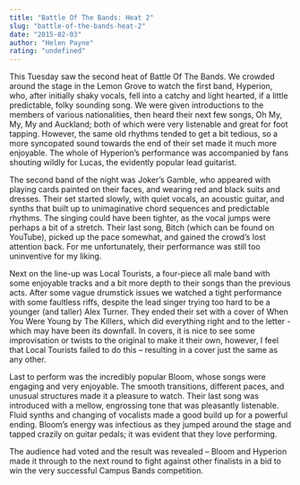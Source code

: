 ```yaml
---
title: "Battle Of The Bands: Heat 2"
slug: "battle-of-the-bands-heat-2"
date: "2015-02-03"
author: "Helen Payne"
rating: "undefined"
---
```


This Tuesday saw the second heat of Battle Of The Bands. We crowded around the stage in the Lemon Grove to watch the first band, Hyperion, who, after initially shaky vocals, fell into a catchy and light hearted, if a little predictable, folky sounding song. We were given introductions to the members of various nationalities, then heard their next few songs, Oh My, My, My and Auckland; both of which were very listenable and great for foot tapping. However, the same old rhythms tended to get a bit tedious, so a more syncopated sound towards the end of their set made it much more enjoyable. The whole of Hyperion’s performance was accompanied by fans shouting wildly for Lucas, the evidently popular lead guitarist.

The second band of the night was Joker’s Gamble, who appeared with playing cards painted on their faces, and wearing red and black suits and dresses. Their set started slowly, with quiet vocals, an acoustic guitar, and synths that built up to unimaginative chord sequences and predictable rhythms. The singing could have been tighter, as the vocal jumps were perhaps a bit of a stretch. Their last song, Bitch (which can be found on YouTube), picked up the pace somewhat, and gained the crowd’s lost attention back. For me unfortunately, their performance was still too uninventive for my liking.

Next on the line-up was Local Tourists, a four-piece all male band with some enjoyable tracks and a bit more depth to their songs than the previous acts. After some vague drumstick issues we watched a tight performance with some faultless riffs, despite the lead singer trying too hard to be a younger (and taller) Alex Turner. They ended their set with a cover of When You Were Young by The Killers, which did everything right and to the letter - which may have been its downfall. In covers, it is nice to see some improvisation or twists to the original to make it their own, however, I feel that Local Tourists failed to do this – resulting in a cover just the same as any other.

Last to perform was the incredibly popular Bloom, whose songs were engaging and very enjoyable. The smooth transitions, different paces, and unusual structures made it a pleasure to watch. Their last song was introduced with a mellow, engrossing tone that was pleasantly listenable. Fluid synths and changing of vocalists made a good build up for a powerful ending. Bloom’s energy was infectious as they jumped around the stage and tapped crazily on guitar pedals; it was evident that they love performing.

The audience had voted and the result was revealed – Bloom and Hyperion made it through to the next round to fight against other finalists in a bid to win the very successful Campus Bands competition.
